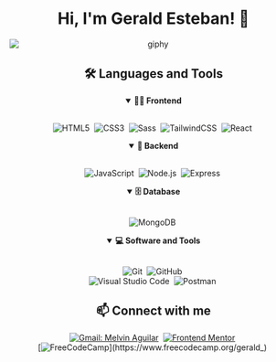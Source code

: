 <div align="center">
  <h1>Hi, I'm Gerald Esteban! 👋</h1>
</div>

<p align="center">
  <img src="https://i.giphy.com/media/v1.Y2lkPTc5MGI3NjExdm1wcWlsa3ExdDRkdDhzczZxM3h6cjV2NGV0NGY2bm9hdXkxNXE3MyZlcD12MV9pbnRlcm5hbF9naWZfYnlfaWQmY3Q9Zw/ule4vhcY1xEKQ/giphy.gif" alt="giphy" style="display: block; margin: 0 auto;">
</p>


<div align = "center">

<h2 align="center">🛠️ Languages and Tools</h2>

<details open>
<summary><b>🏄‍♂️ Frontend</b></summary>
<br>
  
![HTML5](https://img.shields.io/badge/-HTML5-E34F26?style=for-the-badge&logo=html5&logoColor=white)&nbsp;
![CSS3](https://img.shields.io/badge/-CSS3-1572B6?style=for-the-badge&logo=css3)&nbsp;
![Sass](https://img.shields.io/badge/-Sass-CC6699?style=for-the-badge&logo=sass&logoColor=white)&nbsp;
![TailwindCSS](https://img.shields.io/badge/-Tailwind_CSS-38B2AC?style=for-the-badge&logo=tailwind-css&logoColor=white)&nbsp;
![React](https://img.shields.io/badge/-React-%23404d59?style=for-the-badge&logo=react)&nbsp;
</details>

<details open>
<summary><b>🧰 Backend</b></summary>
<br>

![JavaScript](https://img.shields.io/badge/Javascript-F7DF1E.svg?style=for-the-badge&logo=javascript&logoColor=black)&nbsp;
![Node.js](https://img.shields.io/badge/node.js-339933.svg?style=for-the-badge&logo=nodedotjs&logoColor=white)&nbsp;
![Express](https://img.shields.io/badge/express-000000.svg?style=for-the-badge&logo=express&logoColor=white)&nbsp;
</details>

<details open>
<summary><b>🗄️ Database</b></summary>
<br>

![MongoDB](https://img.shields.io/badge/-MongoDB-47A248?style=for-the-badge&logo=mongodb&logoColor=white)&nbsp;
</details>

<details open>
<summary><b>💻 Software and Tools</b></summary>
<br>

![Git](https://img.shields.io/badge/-Git-F05032?style=for-the-badge&logo=git&logoColor=white)&nbsp;
![GitHub](https://img.shields.io/badge/-GitHub-181717?style=for-the-badge&logo=github)&nbsp;
<br>
![Visual Studio Code](https://img.shields.io/badge/-VSCODE-007ACC?style=for-the-badge&&logo=visual-studio-code&logoColor=white)&nbsp;
![Postman](https://img.shields.io/badge/-Postman-FF6C37?style=for-the-badge&logo=postman&logoColor=white)&nbsp;
</details>

</div>

<h2 align="center">📫 Connect with me</h2>


<div align = "center">
    
[![Gmail: Melvin Aguilar](https://img.shields.io/badge/-gmail-red?style=for-the-badge&logo=Gmail&logoColor=white&link=mailto:wakin.esteban@gmail.com)](mailto:melvinaguilarhdz@gmail.com)&nbsp;
[![Frontend Mentor](https://img.shields.io/badge/-Frontend%20Mentor-5F3DC4?style=for-the-badge&logo=FrontendMentor&logoColor=white&link=https://www.frontendmentor.io/profile/geraldesteban)](https://www.frontendmentor.io/profile/geraldesteban)&nbsp;
<br>
[![FreeCodeCamp](https://img.shields.io/badge/-FreeCodeCamp-0A0A23?style=for-the-badge&logo=FreeCodeCamp&logoColor=white&link=https://www.freecodecamp.org/gerald_)](https://www.freecodecamp.org/gerald_)&nbsp;

  
</div>

